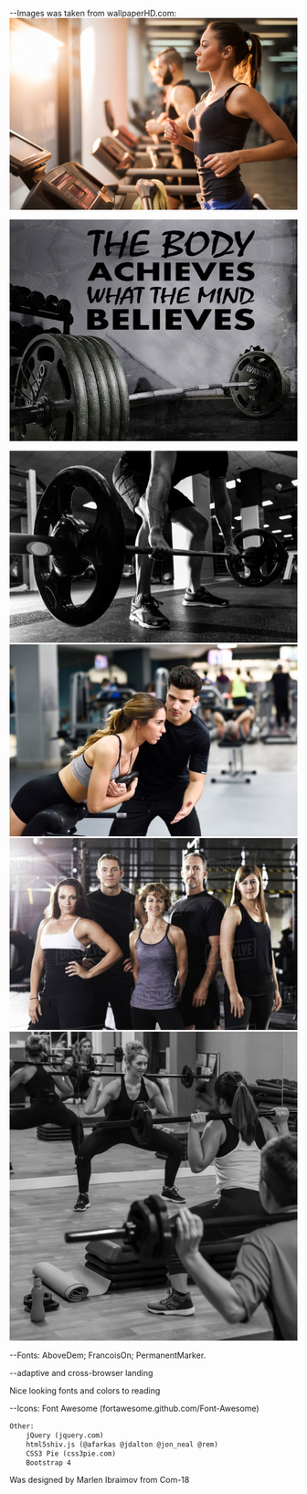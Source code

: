 --Images was taken from wallpaperHD.com:
![](img/carusel_1.jpg)

![](img/carusel_2.jpeg)

![](img/carusel_3.jpeg)
![](img/galery_1.jpg)
![](img/galery_2.jpg)
![](img/galery_3.jpg)




--Fonts:
	AboveDem;
	FrancoisOn;
	PermanentMarker.


--adaptive and cross-browser landing

Nice looking fonts and colors to reading




 
--Icons:
		Font Awesome (fortawesome.github.com/Font-Awesome)

	Other:
		jQuery (jquery.com)
		html5shiv.js (@afarkas @jdalton @jon_neal @rem)
		CSS3 Pie (css3pie.com)
		Bootstrap 4




Was designed by Marlen Ibraimov from Com-18
